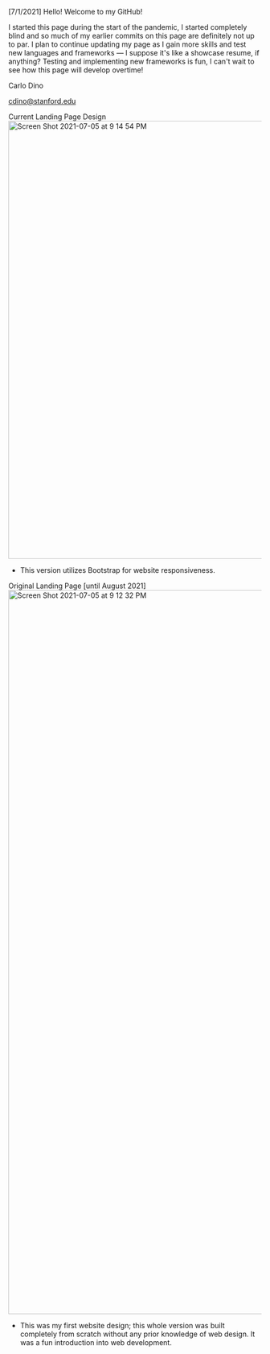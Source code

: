 [7/1/2021]
Hello! Welcome to my GitHub!

I started this page during the start of the pandemic, I started completely blind and so much of my earlier commits on this page are definitely not up to par. I plan to continue updating my page as I gain more skills and test new languages and frameworks — I suppose it's like a showcase resume, if anything? Testing and implementing new frameworks is fun, I can't wait to see how this page will develop overtime!

Carlo Dino

cdino@stanford.edu

Current Landing Page Design
<img width="871" alt="Screen Shot 2021-07-05 at 9 14 54 PM" src="https://user-images.githubusercontent.com/58437950/124541345-0d407500-ddd6-11eb-85a0-f6e2aeaf6303.png">
- This version utilizes Bootstrap for website responsiveness.

Original Landing Page [until August 2021]
<img width="1440" alt="Screen Shot 2021-07-05 at 9 12 32 PM" src="https://user-images.githubusercontent.com/58437950/124541167-ba66bd80-ddd5-11eb-8f69-f66d3abfcf1d.png">
- This was my first website design; this whole version was built completely from scratch without any prior knowledge of web design. It was a fun introduction into web development.

